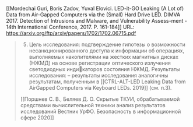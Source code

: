 [[Mordechai Guri, Boris Zadov, Yuval Elovici. LED-it-GO Leaking (A Lot of) Data from Air-Gapped Computers via the (Small) Hard Drive LED. DIMVA 2017. Detection of Intrusions and Malware, and Vulnerability Assess-ment - 14th International Conference, 2017. Р. 161-184]]
URL: https://arxiv.org/ftp/arxiv/papers/1702/1702.06715.pdf

>5. Цель исследования: 
>подтверждение гипотезы о возможности несанкционированного доступа к информации об операциях, выполняемых накопителями на жестких магнитных дисках (НЖМД) на основе регистрации оптического излучения светодиодных индикаторов состояния НЖМД. 
>Результаты исследования: 
>– результаты исследования аналогичны результатам, полученным в [[CTRL-ALT-LED Leaking Data from AirGapped Computers via Keyboard LEDs. 2019]] (см. п.3).
>
>[[Поршнев С. В., Беляев Д. О. Скрытые ТКУИ, обрабатываемой средствами вычислительной техники анализ результатов исследований Вестник УрФО. Безопасность в информационной сфере 2020]]